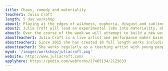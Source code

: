 ```yaml
---
title: Chaos, comedy and materiality
teacher1: Julia Croft
length: 5 day workshop
about1: Playing at the edges of wildness, euphoria, disgust and sublime. Let’s make some beautiful chaos, let’s make a mess.
about2: Julia Croft will lead an experimental labs into materiality, object and slimy substances as performance material. This exploration is born out of a desire to fall in love with chaos. Over the lab we will create slime, ooze, goo, gases, solids and liquids that resist control and explore ways these shifting and wild materials can become the instigator for task based performance material. Building worlds that are shifting and transforming, can we allow these leaky and messy worlds lead us into performance worlds and body states? Can we build worlds out of materials? Can we duet with moving materials?
about3: Over the course of the week we will attemopt to build a new world by transforming and building landscapes, and create short performance works in response, looking for the edges of wildness, control and states of change.
aboutteacher1: Julia Croft is a live artist and performance maker based in Tāmaki Makaurau, Aotearoa. Julia’s practice draws on feminist and queer theory to create performance works that are simultaneously sublime and ridiculous, trying and failing at building a feminist future, worlding, becoming, making too much mess and too much noise, the works are deeply political and deeply sentimental. Her work is concerned with creating imaginative cracks in pervasive power structures, slippery and leaky spaces, the scientific-poetic and bad pop music.
aboutteacher2: Since 2015 she has created 10 full length works including 4 solo works; If There's Not Dancing at the Revolution, I'm Not Coming, Power Ballad, Working On My Night Moves and Terrapolis. These works have toured extensively throughout NZ as well as Australia, the UK, Singapore and Canada, including to the Yard Theatre (UK), Battersea Arts Centre (UK), The Cultch (CAN) and The Esplanade.(SING) Working On My Night Moves was awarded a prestigious Total Theatre Award at the 2019 Edinburgh Fringe Festival as well as an Auckland Theatre Award for Excellence. Her most recent solo Terrapolis was set to be performed in August 2020 but due to lockdowns will now premiere in 2022.
aboutteacher3: She works regularly as a teaching artist with young people in drama schools across Aotearoa. She was part of a 3 year arts residency curated by The Basement (NZ), Forest Fringe (UK) & West Kowloon Cultural District (HK) other residencies include Time Place Space residency through Arts House (Melbourne) and Mala Voadora in Porto, Portugal.
mynd: '/images/workshop/juliacroft.png'
website: http://www.juliacroft.com/
applyhere: https://podio.com/webforms/27465134/2125633
---
```

